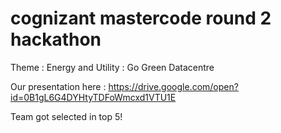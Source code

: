 # cognizant mastercode round 2 hackathon
Theme : Energy and Utility : Go Green Datacentre

Our presentation here :
https://drive.google.com/open?id=0B1gL6G4DYHtyTDFoWmcxd1VTU1E

Team got selected in top 5!
